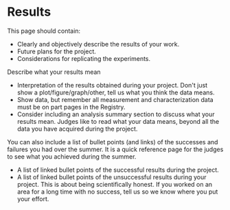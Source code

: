 <h1> Results </h1>

<p> This page should contain: </p>
<ul> 
	<li> Clearly and objectively describe the results of your work.</li>
	<li> Future plans for the project. </li>
	<li> Considerations for replicating the experiments. </li>
</ul>

<p> Describe what your results mean </p>
<ul> 
	<li> Interpretation of the results obtained during your project. Don't just show a plot/figure/graph/other, tell us what you think the data means. </li>
	<li> Show data, but remember all measurement and characterization data must be on part pages in the Registry. </li>
	<li> Consider including an analysis summary section to discuss what your results mean. Judges like to read what your data means, beyond all the data you have acquired during the project. </li>
</ul>

<p> You can also include a list of bullet points (and links) of the successes and failures you had over the summer. It is a quick reference page for the judges to see what you achieved during the summer. 
<ul> 
	<li> A list of linked bullet points of the successful results during the project. </li>
	<li> A list of linked bullet points of the unsuccessful results during your project. This is about being scientifically honest. If you worked on an area for a long time with no success, tell us so we know where you put your effort. </li>
</ul>